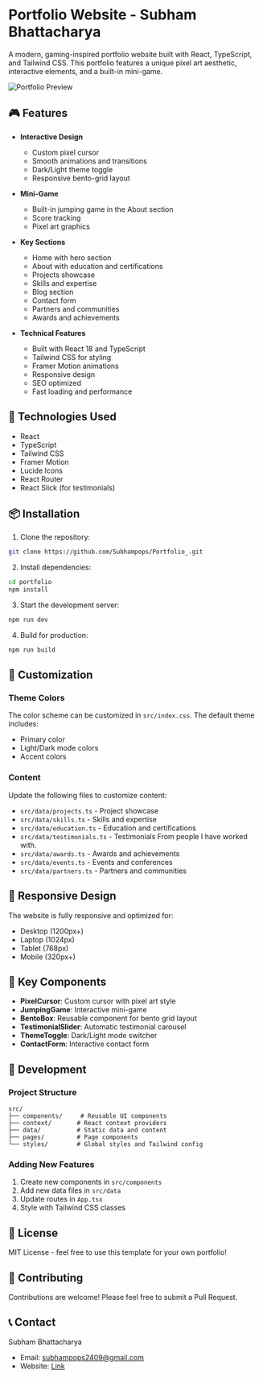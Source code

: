 # Portfolio Website - Subham Bhattacharya

A modern, gaming-inspired portfolio website built with React, TypeScript, and Tailwind CSS. This portfolio features a unique pixel art aesthetic, interactive elements, and a built-in mini-game.

![Portfolio Preview](https://images.pexels.com/photos/1181244/pexels-photo-1181244.jpeg?auto=compress&cs=tinysrgb&w=1260&h=750&dpr=1)

## 🎮 Features

- **Interactive Design**
  - Custom pixel cursor
  - Smooth animations and transitions
  - Dark/Light theme toggle
  - Responsive bento-grid layout

- **Mini-Game**
  - Built-in jumping game in the About section
  - Score tracking
  - Pixel art graphics

- **Key Sections**
  - Home with hero section
  - About with education and certifications
  - Projects showcase
  - Skills and expertise
  - Blog section
  - Contact form
  - Partners and communities
  - Awards and achievements

- **Technical Features**
  - Built with React 18 and TypeScript
  - Tailwind CSS for styling
  - Framer Motion animations
  - Responsive design
  - SEO optimized
  - Fast loading and performance

## 🚀 Technologies Used

- React
- TypeScript
- Tailwind CSS
- Framer Motion
- Lucide Icons
- React Router
- React Slick (for testimonials)

## 📦 Installation

1. Clone the repository:
```bash
git clone https://github.com/Subhampops/Portfolio_.git
```

2. Install dependencies:
```bash
cd portfolio
npm install
```

3. Start the development server:
```bash
npm run dev
```

4. Build for production:
```bash
npm run build
```

## 🎨 Customization

### Theme Colors
The color scheme can be customized in `src/index.css`. The default theme includes:
- Primary color 
- Light/Dark mode colors
- Accent colors

### Content
Update the following files to customize content:
- `src/data/projects.ts` - Project showcase
- `src/data/skills.ts` - Skills and expertise
- `src/data/education.ts` - Education and certifications
- `src/data/testimonials.ts` - Testimonials From people I have worked with.
- `src/data/awards.ts` - Awards and achievements
- `src/data/events.ts` - Events and conferences
- `src/data/partners.ts` - Partners and communities

## 📱 Responsive Design

The website is fully responsive and optimized for:
- Desktop (1200px+)
- Laptop (1024px)
- Tablet (768px)
- Mobile (320px+)

## 🎯 Key Components

- **PixelCursor**: Custom cursor with pixel art style
- **JumpingGame**: Interactive mini-game
- **BentoBox**: Reusable component for bento grid layout
- **TestimonialSlider**: Automatic testimonial carousel
- **ThemeToggle**: Dark/Light mode switcher
- **ContactForm**: Interactive contact form

## 🔧 Development

### Project Structure
```
src/
├── components/     # Reusable UI components
├── context/       # React context providers
├── data/          # Static data and content
├── pages/         # Page components
└── styles/        # Global styles and Tailwind config
```

### Adding New Features
1. Create new components in `src/components`
2. Add new data files in `src/data`
3. Update routes in `App.tsx`
4. Style with Tailwind CSS classes

## 📄 License

MIT License - feel free to use this template for your own portfolio!

## 🤝 Contributing

Contributions are welcome! Please feel free to submit a Pull Request.

## 📞 Contact

Subham Bhattacharya
- Email: subhampops2409@gmail.com 
- Website: [Link]([https://subhambhattacharya.com](https://portfolio-virid-eta-88.vercel.app/))
